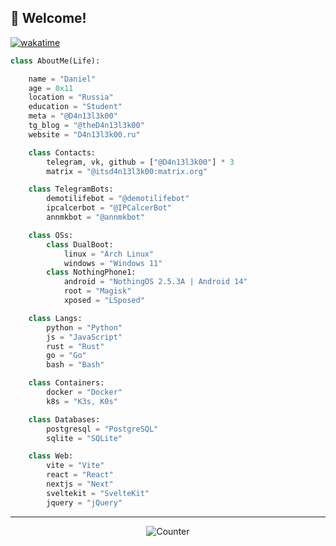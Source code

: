 ## 👋 Welcome!

[![wakatime](https://wakatime.com/badge/user/cab025e0-e622-439b-b360-b4c3d3c140d1.svg)](https://wakatime.com/@cab025e0-e622-439b-b360-b4c3d3c140d1)

```python
class AboutMe(Life):

    name = "Daniel"
    age = 0x11
    location = "Russia"
    education = "Student"
    meta = "@D4n13l3k00"
    tg_blog = "@theD4n13l3k00"
    website = "D4n13l3k00.ru"

    class Contacts:
        telegram, vk, github = ["@D4n13l3k00"] * 3
        matrix = "@itsd4n13l3k00:matrix.org"

    class TelegramBots:
        demotilifebot = "@demotilifebot"
        ipcalcerbot = "@IPCalcerBot"
        annmkbot = "@annmkbot"

    class OSs:
        class DualBoot:
            linux = "Arch Linux"
            windows = "Windows 11"
        class NothingPhone1:
            android = "NothingOS 2.5.3A | Android 14"
            root = "Magisk"
            xposed = "LSposed"

    class Langs:
        python = "Python"
        js = "JavaScript"
        rust = "Rust"
        go = "Go"
        bash = "Bash"

    class Containers:
        docker = "Docker"
        k8s = "K3s, K0s"

    class Databases:
        postgresql = "PostgreSQL"
        sqlite = "SQLite"

    class Web:
        vite = "Vite"
        react = "React"
        nextjs = "Next"
        sveltekit = "SvelteKit"
        jquery = "jQuery"
```

---

<div align="center">

![Counter](https://count.getloli.com/get/@D4n13l3k00?theme=rule34)

</div>
